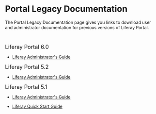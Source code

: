 # Portal Legacy Documentation

The Portal Legacy Documentation page gives you links to download user and 
administrator documentation for previous versions of Liferay Portal. 
<!-- Replace links to documents once they get uploaded -->

<p>&nbsp;</p>

<p><span style="font-size:18px;">Liferay Portal 6.0</span></p>

<ul>
  <li>
    <p><a href="http://www.liferay.com/">Liferay Administrator's Guide</a></p>
  </li>
</ul>

<p><span style="font-size:18px;">Liferay Portal 5.2</span></p>

<ul>
  <li>
    <p><a href="http://www.liferay.com/">Liferay Administrator's Guide</a></p>
  </li>
</ul>

<p><span style="font-size:18px;">Liferay Portal 5.1</span></p>

<ul>
  <li>
    <p><a href="http://www.liferay.com/">Liferay Administrator's Guide</a></p>
  </li>
  <li>
    <p><a href="http://www.liferay.com/">Liferay Quick Start Guide</a></p>
  </li>
</ul>
